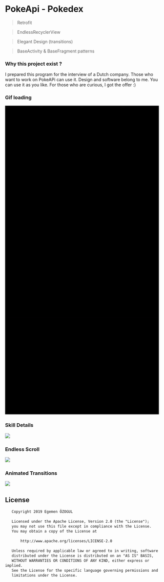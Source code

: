 # PokeApi - Pokedex

> Retrofit

> EndlessRecyclerView

> Elegant Design (transitions)

> BaseActivity & BaseFragment patterns

### Why this project exist ?

I prepared this program for the interview of a Dutch company. Those who want to work on PokeAPi can use it. Design and software belong to me. You can use it as you like. For those who are curious, I got the offer :)

### Gif loading

![](previews/loading_screen.gif)


### Skill Details

![](previews/details.gif)


### Endless Scroll

![](previews/endlessrecycler.gif) 


### Animated Transitions

![](previews/transisitons.gif)


## License

```
   Copyright 2019 Egemen ÖZOGUL

   Licensed under the Apache License, Version 2.0 (the "License");
   you may not use this file except in compliance with the License.
   You may obtain a copy of the License at

       http://www.apache.org/licenses/LICENSE-2.0

   Unless required by applicable law or agreed to in writing, software
   distributed under the License is distributed on an "AS IS" BASIS,
   WITHOUT WARRANTIES OR CONDITIONS OF ANY KIND, either express or implied.
   See the License for the specific language governing permissions and
   limitations under the License.
```
